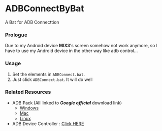 # ADBConnectByBat
A Bat for ADB Connecttion

### Prologue
Due to my Android device **MIX3**'s screen somehow not work anymore, so I have to use my Android device in the other way like adb control...

### Usage
1. Set the elements in ```ADBConnect.bat```.
2. Just click  ```ADBConnect.bat```. It will do well

### Related Resources
- ADB Pack (All linked to ***Google official*** download link)
  - [Windows](https://dl.google.com/android/repository/platform-tools-latest-windows.zip)
  - [Mac](https://dl.google.com/android/repository/platform-tools-latest-darwin.zip)
  - [Linux](https://dl.google.com/android/repository/platform-tools-latest-linux.zip)
- ADB Device Controller : [Click HERE](https://jamcz.com/)
